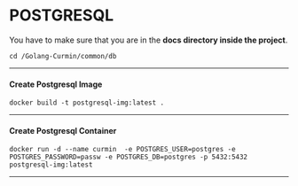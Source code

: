 # **POSTGRESQL**

You have to make sure that you are in the **docs directory inside the project**.

`cd /Golang-Curmin/common/db`

---

#### **Create Postgresql Image**

`docker build -t postgresql-img:latest .`

---

#### **Create Postgresql Container**

`docker run -d --name curmin  -e POSTGRES_USER=postgres -e POSTGRES_PASSWORD=passw -e POSTGRES_DB=postgres -p 5432:5432 postgresql-img:latest`

---